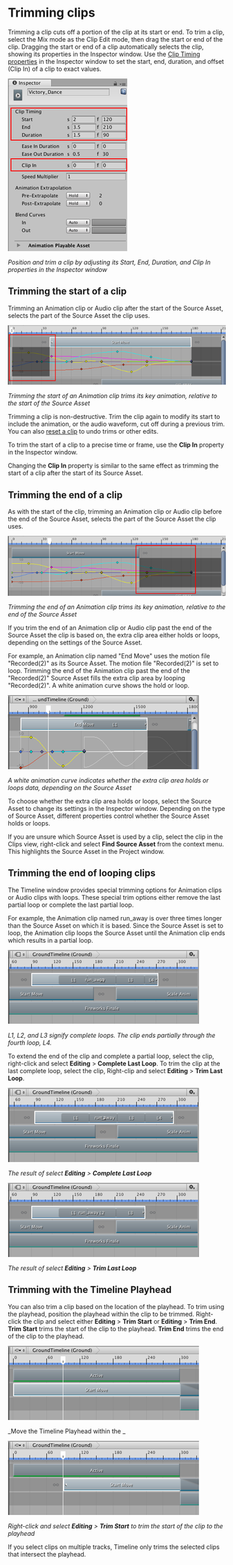 # Trimming clips

Trimming a clip cuts off a portion of the clip at its start or end. To trim a clip, select the Mix mode as the Clip Edit mode, then drag the start or end of the clip. Dragging the start or end of a clip automatically selects the clip, showing its properties in the Inspector window. Use the [Clip Timing properties](insp_clp.md) in the Inspector window to set the start, end, duration, and offset (Clip In) of a clip to exact values.

![Position and trim a clip by adjusting its Start, End, Duration, and Clip In properties in the Inspector window](images/timeline_inspector_clip_timing.png)

_Position and trim a clip by adjusting its Start, End, Duration, and Clip In properties in the Inspector window_

## Trimming the start of a clip

Trimming an Animation clip or Audio clip after the start of the Source Asset, selects the part of the Source Asset the clip uses.

![Trimming the start of an Animation clip trims its key animation, relative to the start of the Source Asset](images/timeline_clip_trim_start_keys.png)

_Trimming the start of an Animation clip trims its key animation, relative to the start of the Source Asset_

Trimming a clip is non-destructive. Trim the clip again to modify its start to include the animation, or the audio waveform, cut off during a previous trim. You can also [reset a clip](clp_reset.md) to undo trims or other edits.

To trim the start of a clip to a precise time or frame, use the **Clip In** property in the Inspector window.

Changing the **Clip In** property is similar to the same effect as trimming the start of a clip after the start of its Source Asset.

## Trimming the end of a clip

As with the start of the clip, trimming an Animation clip or Audio clip before the end of the Source Asset, selects the part of the Source Asset the clip uses.

![Trimming the end of an Animation clip trims its key animation, relative to the end of the Source Asset](images/timeline_clip_trim_end_keys.png)

_Trimming the end of an Animation clip trims its key animation, relative to the end of the Source Asset_

If you trim the end of an Animation clip or Audio clip past the end of the Source Asset the clip is based on, the extra clip area either holds or loops, depending on the settings of the Source Asset.

For example, an Animation clip named "End Move" uses the motion file "Recorded(2)" as its Source Asset. The motion file "Recorded(2)" is set to loop. Trimming the end of the Animation clip past the end of the "Recorded(2)" Source Asset fills the extra clip area by looping "Recorded(2)". A white animation curve shows the hold or loop.

![A white animation curve indicates whether the extra clip area holds or loops data, depending on the Source Asset](images/timeline_clip_trim_loop.png)

_A white animation curve indicates whether the extra clip area holds or loops data, depending on the Source Asset_

To choose whether the extra clip area holds or loops, select the Source Asset to change its settings in the Inspector window. Depending on the type of Source Asset, different properties control whether the Source Asset holds or loops.

If you are unsure which Source Asset is used by a clip, select the clip in the Clips view, right-click and select **Find Source Asset** from the context menu. This highlights the Source Asset in the Project window.

## Trimming the end of looping clips

The Timeline window provides special trimming options for Animation clips or Audio clips with loops. These special trim options either remove the last partial loop or complete the last partial loop.

For example, the Animation clip named run_away is over three times longer than the Source Asset on which it is based. Since the Source Asset is set to loop, the Animation clip loops the Source Asset until the Animation clip ends which results in a partial loop.

![L1, L2, and L3 signify complete loops. The clip ends partially through the fourth loop, L4.](images/timeline_last_loop_before.png)

_L1, L2, and L3 signify complete loops. The clip ends partially through the fourth loop, L4._

To extend the end of the clip and complete a partial loop, select the clip, right-click and select **Editing** &gt; **Complete Last Loop**. To trim the clip at the last complete loop, select the clip, Right-clip and select **Editing** &gt; **Trim Last Loop**.

![The result of select Editing &gt; Complete Last Loop](images/timeline_last_loop_complete.png)

_The result of select **Editing** &gt; **Complete Last Loop**_

![The result of select Editing &gt; Trim Last Loop](images/timeline_last_loop_trim.png)

_The result of select **Editing** &gt; **Trim Last Loop**_

## Trimming with the Timeline Playhead

You can also trim a clip based on the location of the playhead. To trim using the playhead, position the playhead within the clip to be trimmed. Right-click the clip and select either **Editing** &gt; **Trim Start** or **Editing** &gt; **Trim End**. **Trim Start** trims the start of the clip to the playhead. **Trim End** trims the end of the clip to the playhead.

![Move the Timeline Playhead within the clip](images/timeline_playhead_trim_before.png)

_Move the Timeline Playhead within the _

![Right-click and select Editing &gt; Trim Start to trim the start of the clip to the playhead](images/timeline_playhead_trim_after.png)

_Right-click and select **Editing** &gt; **Trim Start** to trim the start of the clip to the playhead_

If you select clips on multiple tracks, Timeline only trims the selected clips that intersect the playhead.
